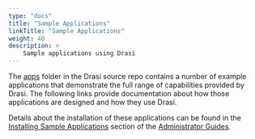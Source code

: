 ```yaml
---
type: "docs"
title: "Sample Applications"
linkTitle: "Sample Applications"
weight: 40
description: >
    Sample applications using Drasi
---
```


The [apps](https://dev.azure.com/azure-octo/Incubations/_git/ReactiveGraph?version=GBdevelop&path=/apps) folder in the Drasi source repo contains a number of example applications that demonstrate the full range of capabilities provided by Drasi. The following links provide documentation about how those applications are designed and how they use Drasi.

Details about the installation of these applications can be found in the [Installing Sample Applications](/administrator/sample-app-deployment) section of the [Administrator Guides](/administrator).